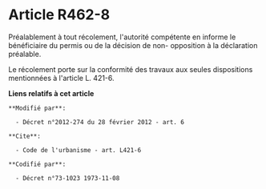# Article R462-8

Préalablement à tout récolement, l'autorité compétente en informe le bénéficiaire du permis ou de la décision de non-
opposition à la déclaration préalable. 

Le récolement porte sur la conformité des travaux aux seules dispositions mentionnées à l'article L. 421-6.

**Liens relatifs à cet article**

	**Modifié par**:

	  - Décret n°2012-274 du 28 février 2012 - art. 6

	**Cite**:

	  - Code de l'urbanisme - art. L421-6

	**Codifié par**:

	  - Décret n°73-1023 1973-11-08

